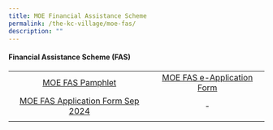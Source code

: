 ```yaml
---
title: MOE Financial Assistance Scheme
permalink: /the-kc-village/moe-fas/
description: ""
---
```

#### Financial Assistance Scheme (FAS)

|  |  |
|:---:|:---:|
| [MOE FAS Pamphlet](/files/MOE%20FAS%20Pamphlet.pdf) | [MOE FAS e-Application Form](https://go.gov.sg/moe-efas) |
| [MOE FAS Application Form Sep 2024](/files/MOE%20FAS%20Application%20Form.pdf) | - |
|  |  |